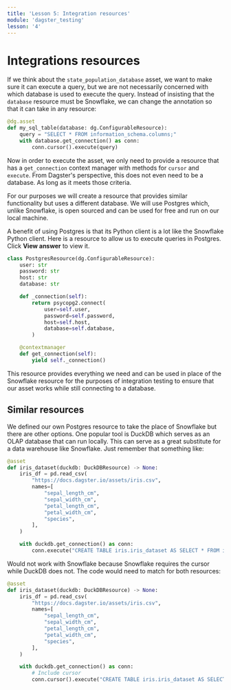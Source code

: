 ```yaml
---
title: 'Lesson 5: Integration resources'
module: 'dagster_testing'
lesson: '4'
---
```


# Integrations resources

If we think about the `state_population_database` asset, we want to make sure it can execute a query, but we are not necessarily concerned with which database is used to execute the query. Instead of insisting that the `database` resource must be Snowflake, we can change the annotation so that it can take in any resource:

```python
@dg.asset
def my_sql_table(database: dg.ConfigurableResource):
    query = "SELECT * FROM information_schema.columns;"
    with database.get_connection() as conn:
        conn.cursor().execute(query)
```

Now in order to execute the asset, we only need to provide a resource that has a `get_connection` context manager with methods for `cursor` and `execute`.  From Dagster's perspective, this does not even need to be a database. As long as it meets those criteria.

For our purposes we will create a resource that provides similar functionality but uses a different database. We will use Postgres which, unlike Snowflake, is open sourced and can be used for free and run on our local machine.

A benefit of using Postgres is that its Python client is a lot like the Snowflake Python client. Here is a resource to allow us to execute queries in Postgres. Click **View answer** to view it.

```python {% obfuscated="true" %}
class PostgresResource(dg.ConfigurableResource):
    user: str
    password: str
    host: str
    database: str

    def _connection(self):
        return psycopg2.connect(
            user=self.user,
            password=self.password,
            host=self.host,
            database=self.database,
        )

    @contextmanager
    def get_connection(self):
        yield self._connection()
```

This resource provides everything we need and can be used in place of the Snowflake resource for the purposes of integration testing to ensure that our asset works while still connecting to a database.

## Similar resources

We defined our own Postgres resource to take the place of Snowflake but there are  other options. One popular tool is DuckDB which serves as an OLAP database that can run locally. This can serve as a great substitute for a data warehouse like Snowflake. Just remember that something like:

```python
@asset
def iris_dataset(duckdb: DuckDBResource) -> None:
    iris_df = pd.read_csv(
        "https://docs.dagster.io/assets/iris.csv",
        names=[
            "sepal_length_cm",
            "sepal_width_cm",
            "petal_length_cm",
            "petal_width_cm",
            "species",
        ],
    )

    with duckdb.get_connection() as conn:
        conn.execute("CREATE TABLE iris.iris_dataset AS SELECT * FROM iris_df")
```

Would not work with Snowflake because Snowflake requires the cursor while DuckDB does not. The code would need to match for both resources:

```python
@asset
def iris_dataset(duckdb: DuckDBResource) -> None:
    iris_df = pd.read_csv(
        "https://docs.dagster.io/assets/iris.csv",
        names=[
            "sepal_length_cm",
            "sepal_width_cm",
            "petal_length_cm",
            "petal_width_cm",
            "species",
        ],
    )

    with duckdb.get_connection() as conn:
        # Include cursor
        conn.cursor().execute("CREATE TABLE iris.iris_dataset AS SELECT * FROM iris_df")
```